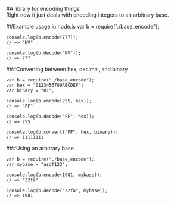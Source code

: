 #A library for encoding things  
Right now it just deals with encoding integers to an arbitrary base.

##Example usage in node.js
    var b = require("./base_encode");

    console.log(b.encode(777));
    // => "NV"

    console.log(b.decode("NV"));
    // => 777

###Converting between hex, decimal, and binary

    var b = require("./base_encode");
    var hex = "0123456789ABCDEF";
    var binary = "01";

    console.log(b.encode(255, hex));
    // => "FF"

    console.log(b.decode("FF", hex));
    // => 255

    console.log(b.convert("FF", hex, binary));
    // => 11111111

###Using an arbitrary base

    var b = require("./base_encode");
    var mybase = "asdf123";
    
    console.log(b.encode(1981, mybase));
    // => "22fa"

    console.log(b.decode("22fa", mybase));
    // => 1981